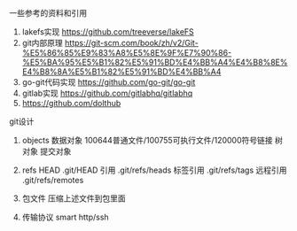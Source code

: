 一些参考的资料和引用

1. lakefs实现 https://github.com/treeverse/lakeFS
2. git内部原理 https://git-scm.com/book/zh/v2/Git-%E5%86%85%E9%83%A8%E5%8E%9F%E7%90%86-%E5%BA%95%E5%B1%82%E5%91%BD%E4%BB%A4%E4%B8%8E%E4%B8%8A%E5%B1%82%E5%91%BD%E4%BB%A4
3. go-git代码实现 https://github.com/go-git/go-git
4. gitlab实现 https://github.com/gitlabhq/gitlabhq
5. https://github.com/dolthub



git设计

1. objects 
    数据对象 100644普通文件/100755可执行文件/120000符号链接
    树对象
    提交对象

2. refs
    HEAD     .git/HEAD
    引用      .git/refs/heads
    标签引用   .git/refs/tags
    远程引用   .git/refs/remotes

3. 包文件 压缩上述文件到包里面
 
4. 传输协议 smart http/ssh
